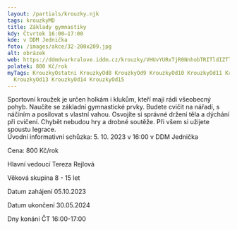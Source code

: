 ```yaml
---
layout: /partials/krouzky.njk
tags: krouzkyMD
title: Základy gymnastiky
kdy: Čtvrtek 16:00–17:00
kde: v DDM Jednička
foto: /images/akce/32-200x209.jpg
alt: obrázek
web: https://ddmdvurkralove.iddm.cz/krouzky/VHUvYURxTjR0NnhobTRITldIZTlURkZHdEIxQkxVRnZkQU04T2Z4NEd6VT0=
polatek: 800 Kč/rok
myTags: KrouzkyOstatni KrouzkyOd8 KrouzkyOd9 KrouzkyOd10 KrouzkyOd11 KrouzkyOd12
  KrouzkyOd13 KrouzkyOd14 KrouzkyOd15
---
```

Sportovní kroužek je určen holkám i klukům, kteří mají rádi všeobecný pohyb. Naučíte se základní gymnastické prvky. Budete cvičit na nářadí, s náčiním a posilovat s vlastní vahou. Osvojíte si správné držení těla a dýchání při cvičení. Chybět nebudou hry a drobné soutěže. Při všem si užijete spoustu legrace.\
Úvodní informativní schůzka: 5. 10. 2023 v 16:00 v DDM Jednička

Cena: 800 Kč/rok

Hlavní vedoucí Tereza Rejlová

Věková skupina 8 - 15 let

Datum zahájení 05.10.2023

Datum ukončení 30.05.2024

Dny konání ČT 16:00-17:00